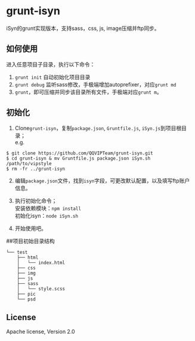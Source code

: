 grunt-isyn
==========

iSyn的grunt实现版本，支持sass，css, js, image压缩并ftp同步。

## 如何使用
进入任意项目子目录，执行以下命令：

1. `grunt init` 自动初始化项目目录
2. `grunt debug` 监听sass修改，手极端增加autoprefixer，对应`grunt md`
3. `grunt`，即可压缩并同步该目录所有文件，手极端对应`grunt m`。


## 初始化
1. Clone`grunt-isyn`，复制`package.json`, `Gruntfile.js`, `iSyn.js`到项目根目录；  
e.g.  
```
$ git clone https://github.com/QQVIPTeam/grunt-isyn.git
$ cd grunt-isyn & mv Gruntfile.js package.json iSyn.sh /path/to/vipstyle
$ rm -fr ../grunt-isyn
```

2. 编辑`package.json`文件，找到`isyn`字段，可更改默认配置，以及填写ftp账户信息。

3. 执行初始化命令；  
安装依赖模块：`npm install`  
初始化isyn：`node iSyn.sh`
4. 开始使用吧。



##项目初始目录结构
```
└── test
    ├──	html
    │   └── index.html
    ├── css
    ├── img
    ├── js
    ├── sass
    │   └── style.scss
    ├── pic
    └── psd
```

## License
Apache license, Version 2.0